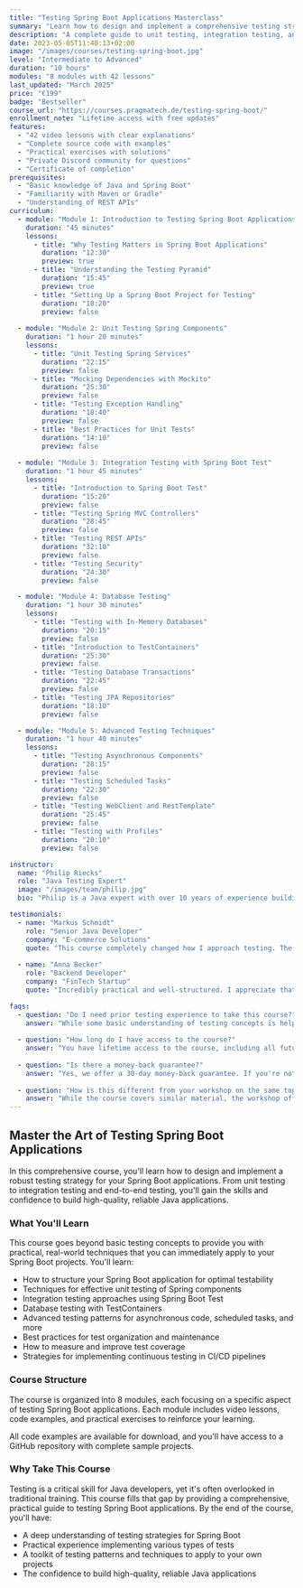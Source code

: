 ```yaml
---
title: "Testing Spring Boot Applications Masterclass"
summary: "Learn how to design and implement a comprehensive testing strategy for your Spring Boot applications"
description: "A complete guide to unit testing, integration testing, and end-to-end testing for Spring Boot applications"
date: 2023-05-05T11:40:13+02:00
image: "/images/courses/testing-spring-boot.jpg"
level: "Intermediate to Advanced"
duration: "10 hours"
modules: "8 modules with 42 lessons"
last_updated: "March 2025"
price: "€199"
badge: "Bestseller"
course_url: "https://courses.pragmatech.de/testing-spring-boot/"
enrollment_note: "Lifetime access with free updates"
features:
  - "42 video lessons with clear explanations"
  - "Complete source code with examples"
  - "Practical exercises with solutions"
  - "Private Discord community for questions"
  - "Certificate of completion"
prerequisites:
  - "Basic knowledge of Java and Spring Boot"
  - "Familiarity with Maven or Gradle"
  - "Understanding of REST APIs"
curriculum:
  - module: "Module 1: Introduction to Testing Spring Boot Applications"
    duration: "45 minutes"
    lessons:
      - title: "Why Testing Matters in Spring Boot Applications"
        duration: "12:30"
        preview: true
      - title: "Understanding the Testing Pyramid"
        duration: "15:45"
        preview: true
      - title: "Setting Up a Spring Boot Project for Testing"
        duration: "18:20"
        preview: false
  
  - module: "Module 2: Unit Testing Spring Components"
    duration: "1 hour 20 minutes"
    lessons:
      - title: "Unit Testing Spring Services"
        duration: "22:15"
        preview: false
      - title: "Mocking Dependencies with Mockito"
        duration: "25:30"
        preview: false
      - title: "Testing Exception Handling"
        duration: "18:40"
        preview: false
      - title: "Best Practices for Unit Tests"
        duration: "14:10"
        preview: false
  
  - module: "Module 3: Integration Testing with Spring Boot Test"
    duration: "1 hour 45 minutes"
    lessons:
      - title: "Introduction to Spring Boot Test"
        duration: "15:20"
        preview: false
      - title: "Testing Spring MVC Controllers"
        duration: "28:45"
        preview: false
      - title: "Testing REST APIs"
        duration: "32:10"
        preview: false
      - title: "Testing Security"
        duration: "24:30"
        preview: false

  - module: "Module 4: Database Testing"
    duration: "1 hour 30 minutes"
    lessons:
      - title: "Testing with In-Memory Databases"
        duration: "20:15"
        preview: false
      - title: "Introduction to TestContainers"
        duration: "25:30"
        preview: false
      - title: "Testing Database Transactions"
        duration: "22:45"
        preview: false
      - title: "Testing JPA Repositories"
        duration: "18:10"
        preview: false

  - module: "Module 5: Advanced Testing Techniques"
    duration: "1 hour 40 minutes"
    lessons:
      - title: "Testing Asynchronous Components"
        duration: "28:15"
        preview: false
      - title: "Testing Scheduled Tasks"
        duration: "22:30"
        preview: false
      - title: "Testing WebClient and RestTemplate"
        duration: "25:45"
        preview: false
      - title: "Testing with Profiles"
        duration: "20:10"
        preview: false

instructor:
  name: "Philip Riecks"
  role: "Java Testing Expert"
  image: "/images/team/philip.jpg"
  bio: "Philip is a Java expert with over 10 years of experience building and testing Spring Boot applications. He's helped dozens of companies implement effective testing strategies and is a regular speaker at conferences like Spring I/O, Devoxx, and VMWare Explore."

testimonials:
  - name: "Markus Schmidt"
    role: "Senior Java Developer"
    company: "E-commerce Solutions"
    quote: "This course completely changed how I approach testing. The section on TestContainers alone was worth the price of admission - it solved several persistent testing problems we'd been struggling with."
  
  - name: "Anna Becker"
    role: "Backend Developer"
    company: "FinTech Startup"
    quote: "Incredibly practical and well-structured. I appreciate that Philip shows not just the 'happy path' but also how to test edge cases and error scenarios. Our test coverage and reliability have improved dramatically."

faqs:
  - question: "Do I need prior testing experience to take this course?"
    answer: "While some basic understanding of testing concepts is helpful, the course starts with fundamentals and gradually builds up to more advanced topics. If you have basic Spring Boot knowledge, you'll be able to follow along."
  
  - question: "How long do I have access to the course?"
    answer: "You have lifetime access to the course, including all future updates and improvements. Once you purchase the course, it's yours forever."
  
  - question: "Is there a money-back guarantee?"
    answer: "Yes, we offer a 30-day money-back guarantee. If you're not satisfied with the course for any reason, simply contact us within 30 days of purchase for a full refund."
  
  - question: "How is this different from your workshop on the same topic?"
    answer: "While the course covers similar material, the workshop offers real-time interaction with the instructor and customization for your team's specific needs. The course allows you to learn at your own pace and revisit material whenever needed."
---
```


## Master the Art of Testing Spring Boot Applications

In this comprehensive course, you'll learn how to design and implement a robust testing strategy for your Spring Boot applications. From unit testing to integration testing and end-to-end testing, you'll gain the skills and confidence to build high-quality, reliable Java applications.

### What You'll Learn

This course goes beyond basic testing concepts to provide you with practical, real-world techniques that you can immediately apply to your Spring Boot projects. You'll learn:

- How to structure your Spring Boot application for optimal testability
- Techniques for effective unit testing of Spring components
- Integration testing approaches using Spring Boot Test
- Database testing with TestContainers
- Advanced testing patterns for asynchronous code, scheduled tasks, and more
- Best practices for test organization and maintenance
- How to measure and improve test coverage
- Strategies for implementing continuous testing in CI/CD pipelines

### Course Structure

The course is organized into 8 modules, each focusing on a specific aspect of testing Spring Boot applications. Each module includes video lessons, code examples, and practical exercises to reinforce your learning.

All code examples are available for download, and you'll have access to a GitHub repository with complete sample projects.

### Why Take This Course

Testing is a critical skill for Java developers, yet it's often overlooked in traditional training. This course fills that gap by providing a comprehensive, practical guide to testing Spring Boot applications. By the end of the course, you'll have:

- A deep understanding of testing strategies for Spring Boot
- Practical experience implementing various types of tests
- A toolkit of testing patterns and techniques to apply to your own projects
- The confidence to build high-quality, reliable Java applications
